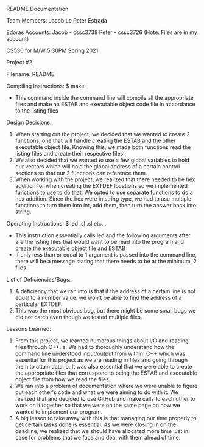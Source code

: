 README Documentation

Team Members:
Jacob Le 
Peter Estrada 

Edoras Accounts:
Jacob - cssc3738
Peter - cssc3726  (Note: Files are in my account)

CS530 for M/W 5:30PM Spring 2021

Project #2 

Filename: README

Compiling Instructions:
$ make
- This command inside the command line will compile all the appropriate files and make an ESTAB and executable object code file in accordance to the listing files

Design Decisions: 
1. When starting out the project, we decided that we wanted to create 2 functions, one that will handle creating the ESTAB and the other executable object file. Knowing this, we made both functions read the listing files and create their respective files.
2. We also decided that we wanted to use a few global variables to hold our vectors which will hold the global address of a certain control sections so that our 2 functions can reference them.
3. When working with the project, we realized that there needed to be hex addition for when creating the EXTDEF locations so we implemented functions to use to do that. We opted to use separate functions to do a hex addition. Since the hex were in string type, we had to use multiple functions to turn them into int, add them, then turn the answer back into string. 

Operating Instructions:
$ led <filename>.sl <filename2>.sl etc...
- This instruction essentially calls led and the following arguments after are the listing files that would want to be read into the program and create the executable object file and ESTAB
- If only less than or equal to 1 argument is passed into the command line, there will be a message stating that there needs to be at the minimum, 2 files

List of Deficiencies/Bugs:
1. A deficiency that we ran into is that if the address of a certain line is not equal to a number value, we won't be able to find the address of a particular EXTDEF.
2. This was the most obvious bug, but there might be some small bugs we did not catch even though we tested multiple files.

Lessons Learned:
1. From this project, we learned numerous things about I/O and reading files through C++.
a. We had to thoroughly understand how the command line understood input/output from within' C++ which was essential for this project as we are reading in files and going through them to attain data.
b. It was also essential that we were able to create the appropriate files that correspond to being the ESTAB and executable object file from how we read the files.
2. We ran into a problem of documentation where we were unable to figure out each other's code and what we were aiming to do with it. We realized that and decided to use GitHub and make calls to each other to work on it together so that we were on the same page on how we wanted to implement our program.
3. A big lesson to take away with this is that managing our time properly to get certain tasks done is essential. As we were closing in on the deadline, we realized that we should have allocated more time just in case for problems that we face and deal with them ahead of time. 

